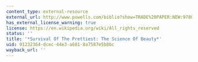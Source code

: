 ```yaml
---
content_type: external-resource
external_url: http://www.powells.com/biblio?show=TRADE%20PAPER:NEW:9780385479424:14.00&page=excerpt
has_external_license_warning: true
license: https://en.wikipedia.org/wiki/All_rights_reserved
status: ''
title: '*Survival Of The Prettiest: The Science Of Beauty*'
uid: 91232364-dcec-44e3-a681-8a7587e5b8bc
wayback_url: ''
---
```


